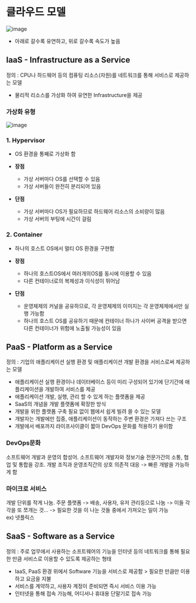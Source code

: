 # 클라우드 모델
![image](https://github.com/Jiyooung/Computer_Science/blob/main/Cloud/Image/CloudModel.png)

- 아래로 갈수록 유연하고, 위로 갈수록 속도가 높음

## IaaS - Infrastructure as a Service<br>
정의 : CPU나 하드웨어 등의 컴퓨팅 리소스(자원)를 네트워크를 통해 서비스로 제공하는 모델<br>
- 물리적 리소스를 가상화 하여 유연한 Infrastructure을 제공<br>

### 가상화 유형
![image](https://github.com/Jiyooung/Computer_Science/blob/main/Cloud/Image/Hypervisor_VS_Container.png)
### 1. Hypervisor
- OS 환경을 통째로 가상화 함

- **장점**
    - 가상 서버마다 OS를 선택할 수 있음
    - 가상 서버들이 완전히 분리되어 있음
    
- **단점**
    - 가상 서버마다 OS가 필요하므로 하드웨어 리소스의 소비량이 많음
    - 가상 서버의 부팅에 시간이 걸림

### 2. Container
- 하나의 호스트 OS에서 멀티 OS 환경을 구현함
    
- **장점**
    - 하나의 호스트OS에서 여러개의OS를 동시에 이용할 수 있음
    - 다른 컨테이너로의 복제성과 이식성이 뛰어남

- **단점**
    - 운영체제의 커널을 공유하므로, 각 운영체제의 이미지는 각 운영체제에서만 실행 가능함
    - 하나의 호스트 OS를 공유하기 때문에 컨테이너 하나가 사이버 공격을 받으면 다른 컨테이너가 위험에 노출될 가능성이 있음

## PaaS - Platform as a Service<br>
정의 : 기업의 애플리케이션 실행 환경 및 애플리케이션 개발 환경을 서비스로써 제공하는 모델<br>
- 애플리케이션 실행 환경이나 데이터베이스 등이 미리 구성되어 있기에 단기간에 애플리케이션을 개발하여 서비스를 제공
- 애플리케이션 개발, 실행, 관리 할 수 있게 하는 플랫폼을 제공
- SaaS의 개념을 개발 플랫폼에 확장한 방식
- 개발을 위한 플랫폼 구축 필요 없이 웹에서 쉽게 빌려 쓸 수 있는 모델
- 개발자는 개발에만 집중, 애플리케이션이 동작하는 주변 환경은 가져다 쓰는 구조
- 개발에서 배포까지 라이프사이클이 짧아 DevOps 문화를 적용하기 용이함

### DevOps문화
소프트웨어 개발과 운영의 합성어. 소프트웨어 개발자와 정보기술 전문가간의 소통, 협업 및 통합을 강조. 개발 조직과 운영조직간의 상호 의존적 대응 -> 빠른 개발을 가능하게 함

### 마이크로 서비스
개발 단위를 작게 나눔. 주문 플랫폼 -> 배송, 사용자, 유저 관리등으로 나눔 -> 이들 각각을 또 쪼개는 것… -> 필요한 것을 이 나눈 것들 중에서 가져오는 일이 가능<br>
ex) 넷플릭스

## SaaS - Software as a Service<br>
정의 : 주로 업무에서 사용하는 소프트웨어의 기능을 인터넷 등의 네트워크를 통해 필요한 만큼 서비스로 이용할 수 있도록 제공하는 형태
- IaaS, PaaS 환경 위에서 Software 기능을 서비스로 제공함 > 필요한 만큼만 이용하고 요금을 지불
- 서비스를 계약하고, 사용자 계정이 준비되면 즉시 서비스 이용 가능
- 인터넷을 통해 접속 가능해, 어디서나 휴대용 단말기로 접속 가능
 
